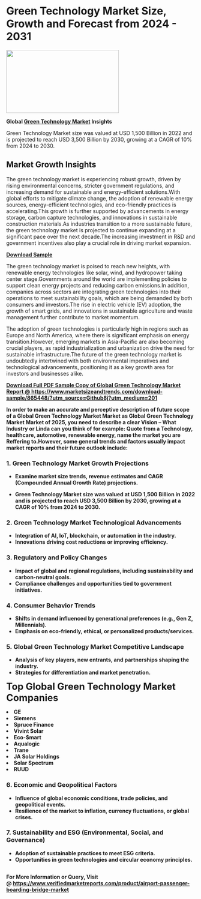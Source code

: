 <H1>Green Technology Market Size, Growth and Forecast from 2024 - 2031</H1><img class="aligncenter size-medium wp-image-584254" src="https://thirdeyenews.in/wp-content/uploads/2024/09/Global-Market-Research-300x168.jpeg" alt="" width="300" height="168" /><p><strong>Global&nbsp;<a href="https://www.marketsizeandtrends.com/download-sample/865448/?utm_source=Github8j?utm_medium=201">Green Technology Market</a> Insights</strong></p><p>Green Technology Market size was valued at USD 1,500 Billion in 2022 and is projected to reach USD 3,500 Billion by 2030, growing at a CAGR of 10% from 2024 to 2030.</p><p><h2>Market Growth Insights</h2> <p>The green technology market is experiencing robust growth, driven by rising environmental concerns, stricter government regulations, and increasing demand for sustainable and energy-efficient solutions.With global efforts to mitigate climate change, the adoption of renewable energy sources, energy-efficient technologies, and eco-friendly practices is accelerating.This growth is further supported by advancements in energy storage, carbon capture technologies, and innovations in sustainable construction materials.As industries transition to a more sustainable future, the green technology market is projected to continue expanding at a significant pace over the next decade.The increasing investment in R&D and government incentives also play a crucial role in driving market expansion.</p> <p><strong><a href="#">Download Sample</a></strong></p> <p>The green technology market is poised to reach new heights, with renewable energy technologies like solar, wind, and hydropower taking center stage.Governments around the world are implementing policies to support clean energy projects and reducing carbon emissions.In addition, companies across sectors are integrating green technologies into their operations to meet sustainability goals, which are being demanded by both consumers and investors.The rise in electric vehicle (EV) adoption, the growth of smart grids, and innovations in sustainable agriculture and waste management further contribute to market momentum.</p> <p>The adoption of green technologies is particularly high in regions such as Europe and North America, where there is significant emphasis on energy transition.However, emerging markets in Asia-Pacific are also becoming crucial players, as rapid industrialization and urbanization drive the need for sustainable infrastructure.The future of the green technology market is undoubtedly intertwined with both environmental imperatives and technological advancements, positioning it as a key growth area for investors and businesses alike.</p> <p><strong><a href="#"></p><p><span class=""><strong>Download Full PDF Sample Copy of Global Green Technology Market Report</strong> @ <a href="https://www.marketsizeandtrends.com/download-sample/865448/?utm_source=Github8j?utm_medium=201" target="_blank">https://www.marketsizeandtrends.com/download-sample/865448/?utm_source=Github8j?utm_medium=201</a></span></p><p>In order to make an accurate and perceptive description of future scope of a Global&nbsp;Green Technology Market Market as Global&nbsp;Green Technology Market Market of 2025, you need to describe a clear Vision &ndash; What Industry or Linda can you think of for example: Quote from a Technology, healthcare, automotive, renewable energy, name the market you are Reffering to.However, some general trends and factors usually impact market reports and their future outlook include:</p><h3>1.&nbsp;<strong>Green Technology Market Growth Projections</strong></h3><ul><li>Examine market size trends, revenue estimates and CAGR (Compounded Annual Growth Rate) projections.</li><li><p>Green Technology Market size was valued at USD 1,500 Billion in 2022 and is projected to reach USD 3,500 Billion by 2030, growing at a CAGR of 10% from 2024 to 2030.</p></li></ul><h3>2.&nbsp;<strong>Green Technology Market Technological Advancements</strong></h3><ul><li>Integration of AI, IoT, blockchain, or automation in the industry.</li><li>Innovations driving cost reductions or improving efficiency.</li></ul><h3>3.&nbsp;<strong>Regulatory and Policy Changes</strong></h3><ul><li>Impact of global and regional regulations, including sustainability and carbon-neutral goals.</li><li>Compliance challenges and opportunities tied to government initiatives.</li></ul><h3>4.&nbsp;<strong>Consumer Behavior Trends</strong></h3><ul><li>Shifts in demand influenced by generational preferences (e.g., Gen Z, Millennials).</li><li>Emphasis on eco-friendly, ethical, or personalized products/services.</li></ul><h3>5.&nbsp;<strong>Global Green Technology Market Competitive Landscape</strong></h3><ul><li>Analysis of key players, new entrants, and partnerships shaping the industry.</li><li>Strategies for differentiation and market penetration.</li></ul><p data-pm-slice="1 1 []"><span style="color: inherit; font-family: inherit; font-size: 25px;">Top Global Green Technology Market Companies</span></p><div class="" data-test-id=""><p><li>GE</li><li> Siemens</li><li> Spruce Finance</li><li> Vivint Solar</li><li> Eco-$mart</li><li> Aqualogic</li><li> Trane</li><li> JA Solar Holdings</li><li> Solar Spectrum</li><li> RUUD</li></p></div><h3>6.&nbsp;<strong>Economic and Geopolitical Factors</strong></h3><ul><li>Influence of global economic conditions, trade policies, and geopolitical events.</li><li>Resilience of the market to inflation, currency fluctuations, or global crises.</li></ul><h3>7.&nbsp;<strong>Sustainability and ESG (Environmental, Social, and Governance)</strong></h3><ul><li>Adoption of sustainable practices to meet ESG criteria.</li><li>Opportunities in green technologies and circular economy principles.</li></ul><h2><strong style="font-size: 14px;">For More Information or Query, Visit @&nbsp;</strong><a style="background-color: #ffffff; font-size: 14px;" href="https://www.marketsizeandtrends.com/report/green-technology-market/" target="_blank">https://www.verifiedmarketreports.com/product/airport-passenger-boarding-bridge-market</a></h2>